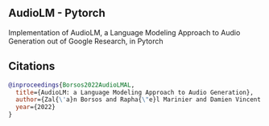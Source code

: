 ## AudioLM - Pytorch

Implementation of AudioLM, a Language Modeling Approach to Audio Generation out of Google Research, in Pytorch

## Citations

```bibtex
@inproceedings{Borsos2022AudioLMAL,
  title={AudioLM: a Language Modeling Approach to Audio Generation},
  author={Zal{\'a}n Borsos and Rapha{\"e}l Marinier and Damien Vincent and Eugene Kharitonov and Olivier Pietquin and Matthew Sharifi and Olivier Teboul and David Grangier and Marco Tagliasacchi and Neil Zeghidour},
  year={2022}
}
```
